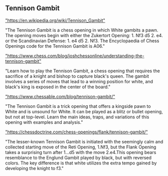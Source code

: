 <h2>Tennison Gambit</h2>
<p><a href="https://en.wikipedia.org/wiki/Tennison_Gambit">"https://en.wikipedia.org/wiki/Tennison_Gambit"</a></p>

<p>"The Tennison Gambit is a chess opening in which White gambits a pawn. The opening moves begin with either the Zukertort Opening: 1. Nf3 d5 2. e4. or the Scandinavian Defense: 1. e4 d5 2. Nf3. The Encyclopaedia of Chess Openings code for the Tennison Gambit is A06." </p>

<p><a href="https://www.chess.com/blog/joshchessonline/understanding-the-tennison-gambit">"https://www.chess.com/blog/joshchessonline/understanding-the-tennison-gambit"</a></p>

<p>"Learn how to play the Tennison Gambit, a chess opening that requires the sacrifice of a knight and bishop to capture black's queen. The gambit involves a series of moves that lead to a winning position for white, and black's king is exposed in the center of the board." </p>

<p><a href="https://www.chessable.com/blog/tennison-gambit/">"https://www.chessable.com/blog/tennison-gambit/"</a></p>

<p>"The Tennison Gambit is a trick opening that offers a kingside pawn to White and is unsound for White. It can be played as a blitz or bullet opening, but not at top-level. Learn the main ideas, traps, and variations of this opening with examples and analysis." </p>

<p><a href="https://chessdoctrine.com/chess-openings/flank/tennison-gambit/">"https://chessdoctrine.com/chess-openings/flank/tennison-gambit/"</a></p>

<p>"The lesser-known Tennison Gambit is initiated with the seemingly calm and collected starting move of the Reti Opening, 1.Nf3, but the Flank Opening takes a surprising turn after 1…d5 with the move 2.e4.This opening bears resemblance to the Englund Gambit played by black, but with reversed colors. The key difference is that white utilizes the extra tempo gained by developing the knight to f3." </p>


